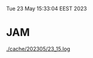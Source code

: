 Tue 23 May 15:33:04 EEST 2023
# JAM
<a href='./cache/202305/23_15.log'>./cache/202305/23_15.log</a>
